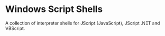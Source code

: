 # Windows Script Shells
A collection of interpreter shells for JScript (JavaScript), JScript .NET and VBScript.
